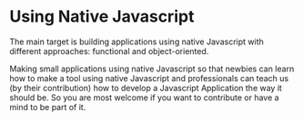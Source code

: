 # Using Native Javascript

The main target is building applications using native Javascript with different approaches: functional and object-oriented.

Making small applications using native Javascript so that newbies can learn how to make a tool using native Javascript and professionals can teach us (by their contribution) how to develop a Javascript Application the way it should be. So you are most welcome if you want to contribute or have a mind to be part of it.


